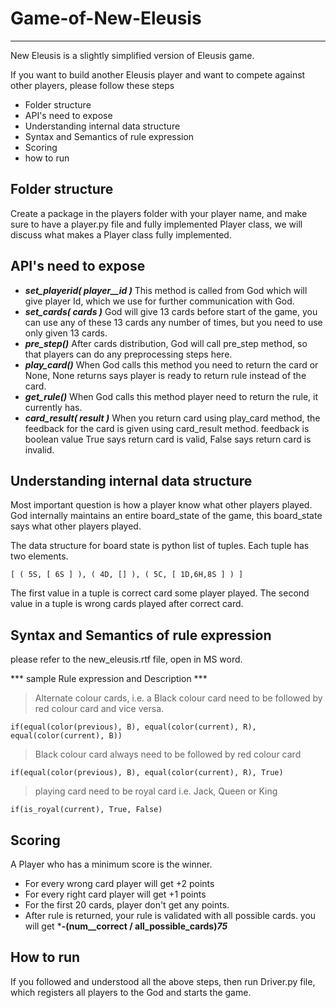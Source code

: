 # Game-of-New-Eleusis #
------
New Eleusis is a slightly simplified version of Eleusis game.
 
If you want to build another Eleusis player and want to compete against other players, please follow these steps

* Folder structure
* API's need to expose
* Understanding internal data structure
* Syntax and Semantics of rule expression
* Scoring
* how to run

## Folder structure ##
Create a package in the players folder with your player name, and make sure to have a player.py file and fully implemented Player class, we will discuss what makes a Player class fully implemented.

## API's need to expose

* ***set_playerid( player__id )***
   This method is called from God which will give player Id, which we use for further communication with God.
* ***set_cards( cards )***
   God will give 13 cards before start of the game, you can use any of these 13 cards any number of times, but you need to use only given 13 cards.
* ***pre_step()***
  After cards distribution, God will call pre_step method, so that players can do any preprocessing steps here.
* ***play_card()***
When God calls this method you need to return the card or None, None returns says player is ready to return rule instead of the card.
* ***get_rule()***
When God calls this method player need to return the rule, it currently has.
* ***card_result( result )***
When you return card using play_card method, the feedback for the card is given using card_result method. feedback is boolean value True says return card is valid, False says return card is invalid.

## Understanding internal data structure
Most important question is how a player know what other players played. God internally maintains an entire board_state of the game, this board_state says what other players played.

The data structure for board state is python list of tuples. Each tuple has two elements.

    [ ( 5S, [ 6S ] ), ( 4D, [] ), ( 5C, [ 1D,6H,8S ] ) ]

The first value in a tuple is correct card some player played. The second value in a tuple is wrong cards played after correct card.

## Syntax and Semantics of rule expression
please refer to the new_eleusis.rtf file, open in MS word.

*** sample Rule expression and Description ***
> Alternate colour cards, i.e. a Black colour card need to be followed by red colour card and vice versa.

    if(equal(color(previous), B), equal(color(current), R), equal(color(current), B))

> Black colour card  always need to be followed by red colour card

    if(equal(color(previous), B), equal(color(current), R), True)

> playing card need to be royal card i.e. Jack, Queen or King

    if(is_royal(current), True, False)

## Scoring
A Player who has a minimum score is the winner.

* For every wrong card player will get +2 points
* For every right card player will get +1 points
* For the first 20 cards, player don't get any points.
* After rule is returned, your rule is validated with all possible cards. you will get  ***-(num__correct / all_possible_cards)*75***

## How to run ##

If you followed and understood all the above steps, then run Driver.py file, which registers all players to the God and starts the game.  
